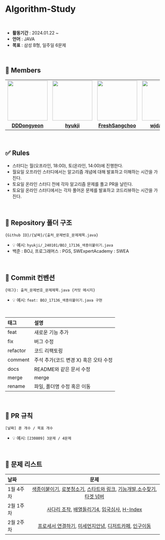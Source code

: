 # Algorithm-Study


</br>

- **활동기간** : 2024.01.22 ~
- **언어** : JAVA
- **목표** : 삼성 B형, 일주일 6문제

<br/>

## 👋 Members

<table>
 <tr>
    <td align="center"><a href="https://github.com/DDDongyeon"><img src="https://avatars.githubusercontent.com/DDDongyeon" width="130px;" alt=""></a></td>
    <td align="center"><a href="https://github.com/hyukji"><img src="https://avatars.githubusercontent.com/hyukji" width="130px;" alt=""></a></td>
    <td align="center"><a href="https://github.com/FreshSangchoo"><img src="https://avatars.githubusercontent.com/FreshSangchoo" width="130px;" alt=""></a></td>
    <td align="center"><a href="https://github.com/wjdansrl7"><img src="https://avatars.githubusercontent.com/wjdansrl7" width="130px;" alt=""></a></td>
  </tr>
  <tr>
    <td align="center"><a href="https://github.com/DDDongyeon"><b>DDDongyeon</b></a></td>
    <td align="center"><a href="https://github.com/hyukji"><b>hyukji</b></a></td>
    <td align="center"><a href="https://github.com/FreshSangchoo"><b>FreshSangchoo</b></a></td>
    <td align="center"><a href="https://github.com/wjdansrl7"><b>wjdansrl7</b></a></td>
  </tr>
</table>

<br/>

## ✅ Rules
- 스터디는 월(오프라인, 18:00), 토(온라인, 14:00)에 진행한다.
- 월요일 오프라인 스터디에서는 알고리즘 개념에 대해 발표하고 이해하는 시간을 가진다.
- 토요일 온라인 스터디 전에 각자 알고리즘 문제를 풀고 PR을 날린다.
- 토요일 온라인 스터디에서는 각자 풀어온 문제를 발표하고 코드리뷰하는 시간을 가진다.
  
<br/>

## 📂 Repository 폴더 구조
```
{Github ID}/{날짜}/{출처_문제번호_문제제목.java}
```

- 💡 예시: `hyukji/_240101/BOJ_17136_색종이붙이기.java`
- 백준 : BOJ, 프로그래머스 : PGS, SWExpertAcademy : SWEA

<br/>

## 💬 Commit 컨벤션

```
{태그}: 출처_문제번호_문제제목.java {커밋 메시지}
```

- 💡 예시: `feat: BOJ_17136_색종이붙이기.java 구현`

</br>


| 태그       | 설명                      |
:---------|:------------------------|
| feat     | 새로운 기능 추가               |
| fix      | 버그 수정                   |
| refactor | 코드 리팩토링                 |
| comment  | 주석 추가(코드 변경 X) 혹은 오타 수정 |
| docs     | README와 같은 문서 수정        |
| merge    | merge                   |
| rename   | 파일, 폴더명 수정 혹은 이동        |


<br/>

## 🧐 PR 규칙

```
[날짜] 푼 개수 / 목표 개수 
```

- 💡 예시: `[230809] 3문제 / 4문제`


<br/>

## 🚀 문제 리스트
| 날짜 | 문제 |
| :---- | :------------------: | 
| 1월 4주차 |[색종이붙이기](https://www.acmicpc.net/problem/17136), [로봇청소기](https://www.acmicpc.net/problem/14503), [스타트와 링크](https://www.acmicpc.net/problem/14889), [기능개발](https://school.programmers.co.kr/learn/courses/30/lessons/42586),[소수찾기](https://school.programmers.co.kr/learn/courses/30/lessons/42839),[타겟 넘버](https://school.programmers.co.kr/learn/courses/30/lessons/43165) |
| 2월 1주차 |[사다리 조작](https://www.acmicpc.net/problem/15684), [배열돌리기4](https://www.acmicpc.net/problem/17406), [입국심사](https://school.programmers.co.kr/learn/courses/30/lessons/43238), [ H-Index ](https://school.programmers.co.kr/learn/courses/30/lessons/42747) |
| 2월 2주차 |[프로세서 연결하기](https://swexpertacademy.com/main/code/problem/problemDetail.do?contestProbId=AV4suNtaXFEDFAUf&categoryId=AV4suNtaXFEDFAUf&categoryType=CODE&problemTitle=%ED%94%84%EB%A1%9C%EC%84%B8%EC%84%9C&orderBy=FIRST_REG_DATETIME&selectCodeLang=ALL&select-1=&pageSize=10&pageIndex=1), [미세먼지안녕](https://www.acmicpc.net/problem/17144), [디저트카페](https://swexpertacademy.com/main/code/problem/problemDetail.do?contestProbId=AV5VwAr6APYDFAWu&categoryId=AV5VwAr6APYDFAWu&categoryType=CODE&problemTitle=%EB%AA%A8%EC%9D%98&orderBy=FIRST_REG_DATETIME&selectCodeLang=ALL&select-1=&pageSize=30&pageIndex=1), [인구이동](https://www.acmicpc.net/problem/16234) |



